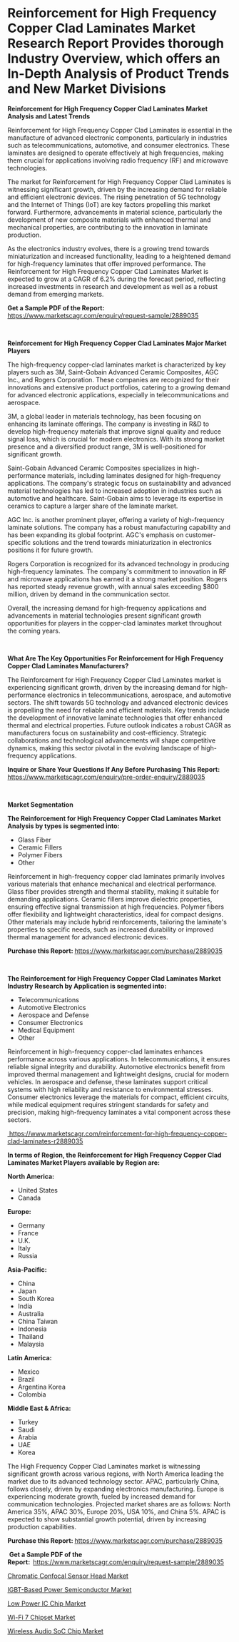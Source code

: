 <p><h1>Reinforcement for High Frequency Copper Clad Laminates Market Research Report Provides thorough Industry Overview, which offers an In-Depth Analysis of Product Trends and New Market Divisions</h1></p><p><strong>Reinforcement for High Frequency Copper Clad Laminates Market Analysis and Latest Trends</strong></p>
<p><p>Reinforcement for High Frequency Copper Clad Laminates is essential in the manufacture of advanced electronic components, particularly in industries such as telecommunications, automotive, and consumer electronics. These laminates are designed to operate effectively at high frequencies, making them crucial for applications involving radio frequency (RF) and microwave technologies. </p><p>The market for Reinforcement for High Frequency Copper Clad Laminates is witnessing significant growth, driven by the increasing demand for reliable and efficient electronic devices. The rising penetration of 5G technology and the Internet of Things (IoT) are key factors propelling this market forward. Furthermore, advancements in material science, particularly the development of new composite materials with enhanced thermal and mechanical properties, are contributing to the innovation in laminate production.</p><p>As the electronics industry evolves, there is a growing trend towards miniaturization and increased functionality, leading to a heightened demand for high-frequency laminates that offer improved performance. The Reinforcement for High Frequency Copper Clad Laminates Market is expected to grow at a CAGR of 6.2% during the forecast period, reflecting increased investments in research and development as well as a robust demand from emerging markets.</p></p>
<p><strong>Get a Sample PDF of the Report:&nbsp;</strong> <a href="https://www.marketscagr.com/enquiry/request-sample/2889035?utm_campaign=3208&utm_medium=2&utm_source=Github&utm_content=ia&utm_term=14032025&utm_id=reinforcement-for-high-frequency-copper-clad-laminates">https://www.marketscagr.com/enquiry/request-sample/2889035</a></p>
<p>&nbsp;</p>
<p><strong>Reinforcement for High Frequency Copper Clad Laminates Major Market Players</strong></p>
<p><p>The high-frequency copper-clad laminates market is characterized by key players such as 3M, Saint-Gobain Advanced Ceramic Composites, AGC Inc., and Rogers Corporation. These companies are recognized for their innovations and extensive product portfolios, catering to a growing demand for advanced electronic applications, especially in telecommunications and aerospace.</p><p>3M, a global leader in materials technology, has been focusing on enhancing its laminate offerings. The company is investing in R&D to develop high-frequency materials that improve signal quality and reduce signal loss, which is crucial for modern electronics. With its strong market presence and a diversified product range, 3M is well-positioned for significant growth.</p><p>Saint-Gobain Advanced Ceramic Composites specializes in high-performance materials, including laminates designed for high-frequency applications. The company's strategic focus on sustainability and advanced material technologies has led to increased adoption in industries such as automotive and healthcare. Saint-Gobain aims to leverage its expertise in ceramics to capture a larger share of the laminate market.</p><p>AGC Inc. is another prominent player, offering a variety of high-frequency laminate solutions. The company has a robust manufacturing capability and has been expanding its global footprint. AGC's emphasis on customer-specific solutions and the trend towards miniaturization in electronics positions it for future growth.</p><p>Rogers Corporation is recognized for its advanced technology in producing high-frequency laminates. The company's commitment to innovation in RF and microwave applications has earned it a strong market position. Rogers has reported steady revenue growth, with annual sales exceeding $800 million, driven by demand in the communication sector.</p><p>Overall, the increasing demand for high-frequency applications and advancements in material technologies present significant growth opportunities for players in the copper-clad laminates market throughout the coming years.</p></p>
<p>&nbsp;</p>
<p><strong>What Are The Key Opportunities For Reinforcement for High Frequency Copper Clad Laminates Manufacturers?</strong></p>
<p><p>The Reinforcement for High Frequency Copper Clad Laminates market is experiencing significant growth, driven by the increasing demand for high-performance electronics in telecommunications, aerospace, and automotive sectors. The shift towards 5G technology and advanced electronic devices is propelling the need for reliable and efficient materials. Key trends include the development of innovative laminate technologies that offer enhanced thermal and electrical properties. Future outlook indicates a robust CAGR as manufacturers focus on sustainability and cost-efficiency. Strategic collaborations and technological advancements will shape competitive dynamics, making this sector pivotal in the evolving landscape of high-frequency applications.</p></p>
<p><strong>Inquire or Share Your Questions If Any Before Purchasing This Report:</strong> <a href="https://www.marketscagr.com/enquiry/pre-order-enquiry/2889035?utm_campaign=3208&utm_medium=2&utm_source=Github&utm_content=ia&utm_term=14032025&utm_id=reinforcement-for-high-frequency-copper-clad-laminates">https://www.marketscagr.com/enquiry/pre-order-enquiry/2889035</a></p>
<p>&nbsp;</p>
<p><strong>Market Segmentation</strong></p>
<p><strong>The Reinforcement for High Frequency Copper Clad Laminates Market Analysis by types is segmented into:</strong></p>
<p><ul><li>Glass Fiber</li><li>Ceramic Fillers</li><li>Polymer Fibers</li><li>Other</li></ul></p>
<p><p>Reinforcement in high-frequency copper clad laminates primarily involves various materials that enhance mechanical and electrical performance. Glass fiber provides strength and thermal stability, making it suitable for demanding applications. Ceramic fillers improve dielectric properties, ensuring effective signal transmission at high frequencies. Polymer fibers offer flexibility and lightweight characteristics, ideal for compact designs. Other materials may include hybrid reinforcements, tailoring the laminate's properties to specific needs, such as increased durability or improved thermal management for advanced electronic devices.</p></p>
<p><strong>Purchase this Report:&nbsp;</strong><a href="https://www.marketscagr.com/purchase/2889035?utm_campaign=3208&utm_medium=2&utm_source=Github&utm_content=ia&utm_term=14032025&utm_id=reinforcement-for-high-frequency-copper-clad-laminates">https://www.marketscagr.com/purchase/2889035</a></p>
<p>&nbsp;</p>
<p><strong>The Reinforcement for High Frequency Copper Clad Laminates Market Industry Research by Application is segmented into:</strong></p>
<p><ul><li>Telecommunications</li><li>Automotive Electronics</li><li>Aerospace and Defense</li><li>Consumer Electronics</li><li>Medical Equipment</li><li>Other</li></ul></p>
<p><p>Reinforcement in high-frequency copper-clad laminates enhances performance across various applications. In telecommunications, it ensures reliable signal integrity and durability. Automotive electronics benefit from improved thermal management and lightweight designs, crucial for modern vehicles. In aerospace and defense, these laminates support critical systems with high reliability and resistance to environmental stresses. Consumer electronics leverage the materials for compact, efficient circuits, while medical equipment requires stringent standards for safety and precision, making high-frequency laminates a vital component across these sectors.</p></p>
<p><a href="https://www.marketscagr.com/reinforcement-for-high-frequency-copper-clad-laminates-r2889035?utm_campaign=3208&utm_medium=2&utm_source=Github&utm_content=ia&utm_term=14032025&utm_id=reinforcement-for-high-frequency-copper-clad-laminates">&nbsp;https://www.marketscagr.com/reinforcement-for-high-frequency-copper-clad-laminates-r2889035</a></p>
<p><strong>In terms of Region, the Reinforcement for High Frequency Copper Clad Laminates Market Players available by Region are:</strong></p>
<p>
    <p> <strong> North America: </strong>
        <ul>
            <li>United States</li>
            <li>Canada</li>
        </ul>
        </p> 
    <p> <strong> Europe: </strong>
        <ul>
            <li>Germany</li>
            <li>France</li>
            <li>U.K.</li>
            <li>Italy</li>
            <li>Russia</li>
        </ul>
        </p> 
    <p> <strong> Asia-Pacific: </strong>
        <ul>
            <li>China</li>
            <li>Japan</li>
            <li>South Korea</li>
            <li>India</li>
            <li>Australia</li>
            <li>China Taiwan</li>
            <li>Indonesia</li>
            <li>Thailand</li>
            <li>Malaysia</li>
        </ul>
        </p> 
    <p> <strong> Latin America: </strong>
        <ul>
            <li>Mexico</li>
            <li>Brazil</li>
            <li>Argentina Korea</li>
            <li>Colombia</li>
        </ul>
        </p> 
    <p> <strong> Middle East & Africa: </strong>
        <ul>
            <li>Turkey</li>
            <li>Saudi</li>
            <li>Arabia</li>
            <li>UAE</li>
            <li>Korea</li>
        </ul>
    </p>
    </p>
<p><p>The High Frequency Copper Clad Laminates market is witnessing significant growth across various regions, with North America leading the market due to its advanced technology sector. APAC, particularly China, follows closely, driven by expanding electronics manufacturing. Europe is experiencing moderate growth, fueled by increased demand for communication technologies. Projected market shares are as follows: North America 35%, APAC 30%, Europe 20%, USA 10%, and China 5%. APAC is expected to show substantial growth potential, driven by increasing production capabilities.</p></p>
<p><strong>Purchase this Report: </strong><a href="https://www.marketscagr.com/purchase/2889035?utm_campaign=3208&utm_medium=2&utm_source=Github&utm_content=ia&utm_term=14032025&utm_id=reinforcement-for-high-frequency-copper-clad-laminates">https://www.marketscagr.com/purchase/2889035</a></p>
<p>&nbsp;<strong>Get a Sample PDF of the Report:&nbsp;&nbsp;</strong><a href="https://www.marketscagr.com/enquiry/request-sample/2889035?utm_campaign=3208&utm_medium=2&utm_source=Github&utm_content=ia&utm_term=14032025&utm_id=reinforcement-for-high-frequency-copper-clad-laminates">https://www.marketscagr.com/enquiry/request-sample/2889035</a></p>
<p><strong></strong></p>
<p><p><a href="https://www.linkedin.com/pulse/stakeholders-can-gain-insights-chromatic-confocal-sensor-head-i9flf?utm_campaign=3208&utm_medium=2&utm_source=Github&utm_content=ia&utm_term=14032025&utm_id=reinforcement-for-high-frequency-copper-clad-laminates">Chromatic Confocal Sensor Head Market</a></p><p><a href="https://www.linkedin.com/pulse/exploring-igbt-based-power-semiconductor-market-size-share-growth-1jj7e?utm_campaign=3208&utm_medium=2&utm_source=Github&utm_content=ia&utm_term=14032025&utm_id=reinforcement-for-high-frequency-copper-clad-laminates">IGBT-Based Power Semiconductor Market</a></p><p><a href="https://www.linkedin.com/pulse/low-power-ic-chip-market-characterized-rapid-growth-projected-4qwqf?utm_campaign=3208&utm_medium=2&utm_source=Github&utm_content=ia&utm_term=14032025&utm_id=reinforcement-for-high-frequency-copper-clad-laminates">Low Power IC Chip Market</a></p><p><a href="https://www.linkedin.com/pulse/wi-fi-7-chipset-market-analysis-growth-forecast-104-cagr-cflkf?utm_campaign=3208&utm_medium=2&utm_source=Github&utm_content=ia&utm_term=14032025&utm_id=reinforcement-for-high-frequency-copper-clad-laminates">Wi-Fi 7 Chipset Market</a></p><p><a href="https://www.linkedin.com/pulse/wireless-audio-soc-chip-market-size-analysis-2025-2032-ndbrf?utm_campaign=3208&utm_medium=2&utm_source=Github&utm_content=ia&utm_term=14032025&utm_id=reinforcement-for-high-frequency-copper-clad-laminates">Wireless Audio SoC Chip Market</a></p></p>